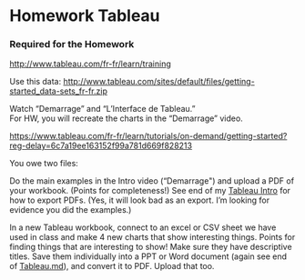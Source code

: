 
# Homework Tableau


### Required for the Homework

http://www.tableau.com/fr-fr/learn/training

Use this data: http://www.tableau.com/sites/default/files/getting-started_data-sets_fr-fr.zip

Watch “Demarrage” and “L’Interface de Tableau.”  
For HW, you will recreate the charts in the “Demarrage” video.

https://www.tableau.com/fr-fr/learn/tutorials/on-demand/getting-started?reg-delay=6c7a19ee163152f99a781d669f828213

You owe two files:

Do the main examples in the Intro video (“Demarrage") and upload a PDF of your workbook. (Points for completeness!) See end of my [Tableau Intro](Tableau.md)  for how to export PDFs. (Yes, it will look bad as an export. I’m looking for evidence you did the examples.)

In a new Tableau workbook, connect to an excel or CSV sheet we have used in class and make 4 new charts that show interesting things. Points for finding things that are interesting to show! Make sure they have descriptive titles. Save them individually into a PPT or Word document (again see end of [Tableau.md](Tableau.md)), and convert it to PDF.  Upload that too.
